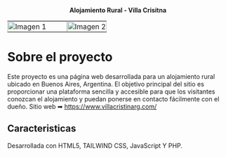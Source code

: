 <p align="center">
<strong>Alojamiento Rural - Villa Crisitna</strong> 
</p>  
<table>
    <tr>
    <td style="padding: 0; width: 60%;"><img src="https://github.com/user-attachments/assets/35a152ce-e922-45b7-a6bf-ea9d462db8c5" alt="Imagen 1" style="width: 100%; height: auto; object-fit: cover;"></td>
    <td style="padding: 0; width: 60%;"><img src="https://github.com/user-attachments/assets/1286b4d1-b819-469e-bc31-1ff6d772ed21" alt="Imagen 2" style="width: 100%; height: auto; object-fit: cover;"></td>
  </tr>
</table>

# Sobre el proyecto
Este proyecto es una página web desarrollada para un alojamiento rural ubicado en Buenos Aires, Argentina. El objetivo principal del sitio es proporcionar una plataforma sencilla y accesible para que los visitantes conozcan el alojamiento y puedan ponerse en contacto fácilmente con el dueño.
Sitio web ➡︎ https://www.villacristinarg.com/
## Caracteristicas 
Desarrollada con HTML5, TAILWIND CSS, JavaScript Y PHP. 

